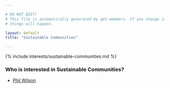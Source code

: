 ```yaml
---

# DO NOT EDIT!
# This file is automatically generated by get-members. If you change it, bad
# things will happen.

layout: default
title: "Sustainable Communities"

---
```


{% include interests/sustainable-communities.md %}

### Who is interested in Sustainable Communities?


* [Phil Wilson](../members/phil-wilson.html)
